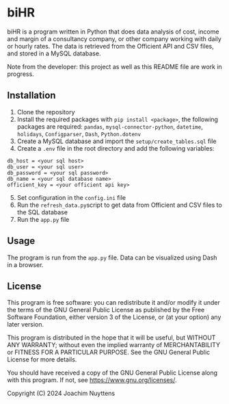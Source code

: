 # biHR
biHR is a program written in Python that does data analysis of cost, income and margin
of a consultancy company, or other company working with daily or hourly rates.
The data is retrieved from the Officient API and CSV files, and stored in a MySQL
database.

Note from the developer: this project as well as this README file are work in progress.

## Installation
1. Clone the repository
2. Install the required packages with `pip install <package>`,
the following packages are required: `pandas`, `mysql-connector-python`, `datetime`, `holidays`, `Configparser`, `Dash`, `Python.dotenv`  
3. Create a MySQL database and import the `setup/create_tables.sql` file
4. Create a `.env` file in the root directory and add the following variables:
```
db_host = <your sql host>
db_user = <your sql user>
db_password = <your sql password>
db_name = <your sql database name>
officient_key = <your officient api key>
```
5. Set configuration in the `config.ini` file
6. Run the `refresh_data.py`script to get data from Officient and CSV files to the SQL database 
7. Run the `app.py` file

## Usage
The program is run from the `app.py` file.
Data can be visualized using Dash in a browser.

## License

This program is free software: you can redistribute it and/or modify it under the terms of the GNU General Public
License as published by the Free Software Foundation, either version 3 of the License, or (at your option) any later
version.

This program is distributed in the hope that it will be useful, but WITHOUT ANY WARRANTY; without even the implied
warranty of MERCHANTABILITY or FITNESS FOR A PARTICULAR PURPOSE.  See the GNU General Public License for more details.

You should have received a copy of the GNU General Public License along with this program.  If not, see
<https://www.gnu.org/licenses/>.

Copyright (C) 2024 Joachim Nuyttens
